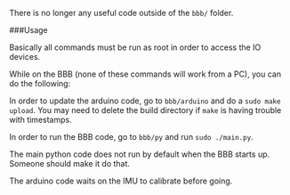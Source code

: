There is no longer any useful code outside of the `bbb/` folder.

###Usage

Basically all commands must be run as root in order to access the
IO devices.

While on the BBB (none of these commands will work from a PC),
you can do the following:

In order to update the arduino code, go to `bbb/arduino` and
do a `sudo make upload`. You may need to delete the build
directory if `make` is having trouble with timestamps.

In order to run the BBB code, go to `bbb/py` and run `sudo ./main.py`.

The main python code does not run by default when the BBB starts up.
Someone should make it do that.

The arduino code waits on the IMU to calibrate before going.
